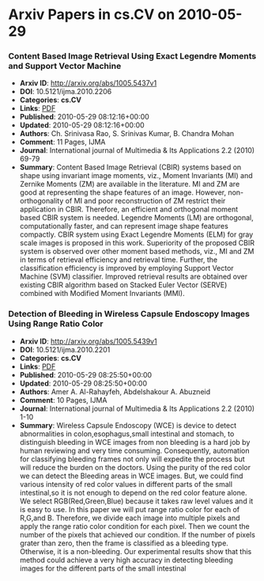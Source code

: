 # Arxiv Papers in cs.CV on 2010-05-29
### Content Based Image Retrieval Using Exact Legendre Moments and Support Vector Machine
- **Arxiv ID**: http://arxiv.org/abs/1005.5437v1
- **DOI**: 10.5121/ijma.2010.2206
- **Categories**: **cs.CV**
- **Links**: [PDF](http://arxiv.org/pdf/1005.5437v1)
- **Published**: 2010-05-29 08:12:16+00:00
- **Updated**: 2010-05-29 08:12:16+00:00
- **Authors**: Ch. Srinivasa Rao, S. Srinivas Kumar, B. Chandra Mohan
- **Comment**: 11 Pages, IJMA
- **Journal**: International journal of Multimedia & Its Applications 2.2 (2010)
  69-79
- **Summary**: Content Based Image Retrieval (CBIR) systems based on shape using invariant image moments, viz., Moment Invariants (MI) and Zernike Moments (ZM) are available in the literature. MI and ZM are good at representing the shape features of an image. However, non-orthogonality of MI and poor reconstruction of ZM restrict their application in CBIR. Therefore, an efficient and orthogonal moment based CBIR system is needed. Legendre Moments (LM) are orthogonal, computationally faster, and can represent image shape features compactly. CBIR system using Exact Legendre Moments (ELM) for gray scale images is proposed in this work. Superiority of the proposed CBIR system is observed over other moment based methods, viz., MI and ZM in terms of retrieval efficiency and retrieval time. Further, the classification efficiency is improved by employing Support Vector Machine (SVM) classifier. Improved retrieval results are obtained over existing CBIR algorithm based on Stacked Euler Vector (SERVE) combined with Modified Moment Invariants (MMI).



### Detection of Bleeding in Wireless Capsule Endoscopy Images Using Range Ratio Color
- **Arxiv ID**: http://arxiv.org/abs/1005.5439v1
- **DOI**: 10.5121/ijma.2010.2201
- **Categories**: **cs.CV**
- **Links**: [PDF](http://arxiv.org/pdf/1005.5439v1)
- **Published**: 2010-05-29 08:25:50+00:00
- **Updated**: 2010-05-29 08:25:50+00:00
- **Authors**: Amer A. Al-Rahayfeh, Abdelshakour A. Abuzneid
- **Comment**: 10 Pages, IJMA
- **Journal**: International journal of Multimedia & Its Applications 2.2 (2010)
  1-10
- **Summary**: Wireless Capsule Endoscopy (WCE) is device to detect abnormalities in colon,esophagus,small intestinal and stomach, to distinguish bleeding in WCE images from non bleeding is a hard job by human reviewing and very time consuming. Consequently, automation for classifying bleeding frames not only will expedite the process but will reduce the burden on the doctors. Using the purity of the red color we can detect the Bleeding areas in WCE images. But, we could find various intensity of red color values in different parts of the small intestinal,so it is not enough to depend on the red color feature alone. We select RGB(Red,Green,Blue) because it takes raw level values and it is easy to use. In this paper we will put range ratio color for each of R,G,and B. Therefore, we divide each image into multiple pixels and apply the range ratio color condition for each pixel. Then we count the number of the pixels that achieved our condition. If the number of pixels grater than zero, then the frame is classified as a bleeding type. Otherwise, it is a non-bleeding. Our experimental results show that this method could achieve a very high accuracy in detecting bleeding images for the different parts of the small intestinal



